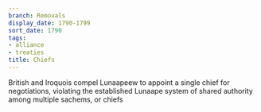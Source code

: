 ```yaml
---
branch: Removals
display_date: 1790-1799
sort_date: 1790
tags:
- alliance
- treaties
title: Chiefs
---
```


British and Iroquois compel Lunaapeew to appoint a single chief for negotiations, violating the established Lunaape system of shared authority among multiple sachems, or chiefs
